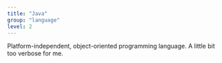 ```yaml
---
title: "Java"
group: "language"
level: 2
---
```


Platform-independent, object-oriented programming language. A little bit too verbose for me.